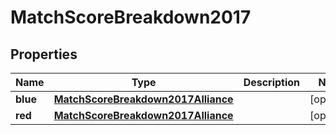 
# MatchScoreBreakdown2017

## Properties
Name | Type | Description | Notes
------------ | ------------- | ------------- | -------------
**blue** | [**MatchScoreBreakdown2017Alliance**](MatchScoreBreakdown2017Alliance.md) |  |  [optional]
**red** | [**MatchScoreBreakdown2017Alliance**](MatchScoreBreakdown2017Alliance.md) |  |  [optional]



